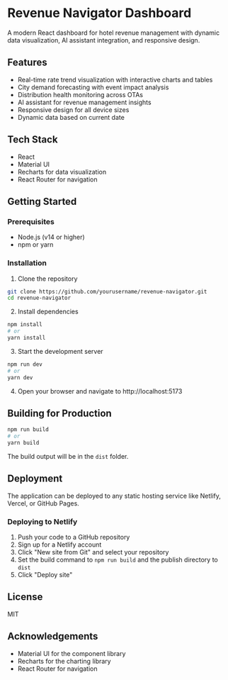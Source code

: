 # Revenue Navigator Dashboard

A modern React dashboard for hotel revenue management with dynamic data visualization, AI assistant integration, and responsive design.

## Features

- Real-time rate trend visualization with interactive charts and tables
- City demand forecasting with event impact analysis
- Distribution health monitoring across OTAs
- AI assistant for revenue management insights
- Responsive design for all device sizes
- Dynamic data based on current date

## Tech Stack

- React
- Material UI
- Recharts for data visualization
- React Router for navigation

## Getting Started

### Prerequisites

- Node.js (v14 or higher)
- npm or yarn

### Installation

1. Clone the repository
```bash
git clone https://github.com/yourusername/revenue-navigator.git
cd revenue-navigator
```

2. Install dependencies
```bash
npm install
# or
yarn install
```

3. Start the development server
```bash
npm run dev
# or
yarn dev
```

4. Open your browser and navigate to http://localhost:5173

## Building for Production

```bash
npm run build
# or
yarn build
```

The build output will be in the `dist` folder.

## Deployment

The application can be deployed to any static hosting service like Netlify, Vercel, or GitHub Pages.

### Deploying to Netlify

1. Push your code to a GitHub repository
2. Sign up for a Netlify account
3. Click "New site from Git" and select your repository
4. Set the build command to `npm run build` and the publish directory to `dist`
5. Click "Deploy site"

## License

MIT

## Acknowledgements

- Material UI for the component library
- Recharts for the charting library
- React Router for navigation
